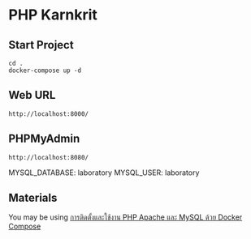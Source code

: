 # PHP Karnkrit

## Start Project

```
cd .
docker-compose up -d
```
## Web URL 

```
http://localhost:8000/
```
## PHPMyAdmin 
```
http://localhost:8080/

```

MYSQL_DATABASE: laboratory
MYSQL_USER: laboratory

## Materials

You may be using [การติดตั้งและใช้งาน PHP Apache และ MySQL ด้วย Docker Compose
](https://9mza.net/post/docker-apache-php-mysql)
